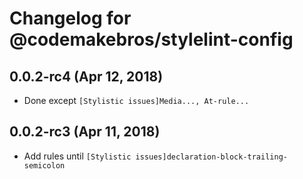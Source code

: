 # Changelog for @codemakebros/stylelint-config

## 0.0.2-rc4 (Apr 12, 2018)

* Done except `[Stylistic issues]Media..., At-rule...`

## 0.0.2-rc3 (Apr 11, 2018)

* Add rules until `[Stylistic issues]declaration-block-trailing-semicolon`
